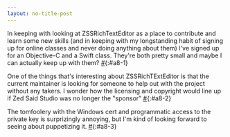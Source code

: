 ```yaml
---
layout: no-title-post
---
```

In keeping with looking at ZSSRichTextEditor as a place to contribute and learn some new skills (and in keeping with my longstanding habit of signing up for online classes and never doing anything about them) I've signed up for an Objective-C and a Swift class. They're both pretty small and maybe I can actually keep up with them? [#](#a8-1){:#a8-1}

One of the things that's interesting about ZSSRichTExtEditor is that the current maintainer is looking for someone to help out with the project without any takers. I wonder how the licensing and copyright would line up if Zed Said Studio was no longer the "sponsor" [#](#a8-2){:#a8-2}

The tomfoolery with the Windows cert and programmatic access to the private key is surprizingly annoying, but I'm kind of looking forward to seeing about puppetizing it. [#](#a8-3){:#a8-3} 
